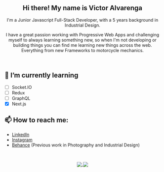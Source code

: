 <h2 align="center">Hi there! My name is Victor Alvarenga</h2>

<p align="center">
I'm a Junior Javascript Full-Stack Developer, with a 5 years background in Industrial Design.
<p>
<p align="center">
I have a great passion working with Progressive Web Apps and challenging myself to always learning something new, so when I'm not developing or building things you can find me learning new things across the web. Everything from new Frameworks to motorcycle mechanics.
</p>
<br/>

## 🌱 I’m currently learning 

  - [ ] Socket.IO
  - [ ] Redux
  - [ ] GraphQL
  - [x] Next.js
  
## 📫 How to reach me: 
   - [LinkedIn](https://linkedin.com/in/victoralvarenga)
   - [Instagram](https://instagram.com/vt_alvarenga)
   - [Behance](https://www.behance.net/thadeu-di) (Previous work in Photography and Industrial Design)
   
<br/>

<p align="center">
<a href="https://github.com/thadeucity/thadeucity">
  <img align="center" src="https://github-readme-stats.vercel.app/api?username=thadeucity&show_icons=true&theme=dracula&line_height=33" />
</a>
<a href="https://github.com/thadeucity/thadeucity">
  <img align="center" src="https://github-readme-stats.vercel.app/api/top-langs/?username=thadeucity&theme=dracula&hide=Java" />
</a>
</p>
